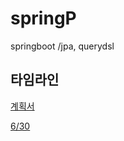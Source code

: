 # springP
springboot /jpa, querydsl
## 타임라인

[계획서](https://www.notion.so/251710a3c1384ee7a6c80d11b16b75d3?pvs=4)

[6/30](https://www.notion.so/TIL-e10a1cfd99ae44d68fa5e5ad4032b598?pvs=4)